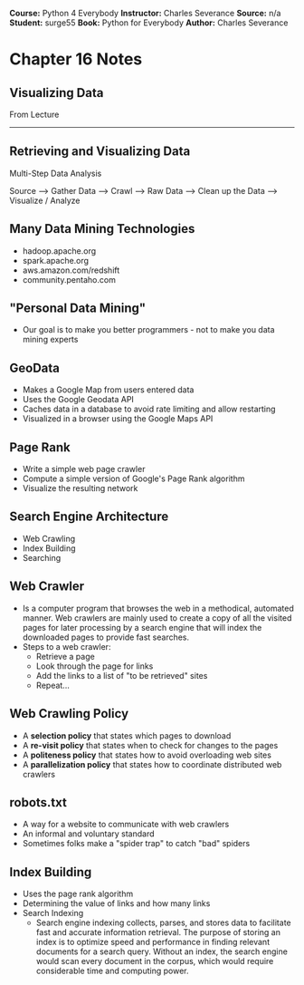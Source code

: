__Course:__ Python 4 Everybody
__Instructor:__ Charles Severance
__Source:__ n/a
__Student:__ surge55
__Book:__ Python for Everybody
__Author:__ Charles Severance


# Chapter 16 Notes
## Visualizing Data



From Lecture

--------------------



## Retrieving and Visualizing Data

Multi-Step Data Analysis

Source --> Gather Data --> Crawl --> Raw Data --> Clean up the Data --> Visualize / Analyze



## Many Data Mining Technologies

- hadoop.apache.org
- spark.apache.org
- aws.amazon.com/redshift
- community.pentaho.com



## "Personal Data Mining"  

- Our goal is to make you better programmers - not to make you data mining experts



## GeoData

- Makes a Google Map from users entered data
- Uses the Google Geodata API
- Caches data in a database to avoid rate limiting and allow restarting
- Visualized in a browser using the Google Maps API



## Page Rank

- Write a simple web page crawler
- Compute a simple version of Google's Page Rank algorithm
- Visualize the resulting network



## Search Engine Architecture

- Web Crawling
- Index Building
- Searching



## Web Crawler

- Is a computer program that browses the web in a methodical, automated manner. Web crawlers are mainly used to create a copy of all the visited pages for later processing by a search engine that will index the downloaded pages to provide fast searches.
- Steps to a web crawler:
  - Retrieve a page
  - Look through the page for links
  - Add the links to a list of "to be retrieved" sites
  - Repeat...



## Web Crawling Policy

- A **selection policy** that states which pages to download
- A **re-visit policy** that states when to check for changes to the pages
- A **politeness policy** that states how to avoid overloading web sites
- A **parallelization policy** that states how to coordinate distributed web crawlers



## robots.txt

- A way for a website to communicate with web crawlers
- An informal and voluntary standard
- Sometimes folks make a "spider trap" to catch "bad" spiders



## Index Building

- Uses the page rank algorithm
- Determining the value of links and how many links
- Search Indexing
  - Search engine indexing collects, parses, and stores data to facilitate fast and accurate information retrieval. The purpose of storing an index is to optimize speed and performance in finding relevant documents for a search query. Without an index, the search engine would scan every document in the corpus, which would require considerable time and computing power.

